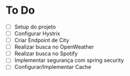 # To Do
- [ ] Setup do projeto
- [ ] Configurar Hystrix
- [ ] Criar Endpoint de City
- [ ] Realizar busca no OpenWeather
- [ ] Realizar busca no Spotify
- [ ] Implementar segurança com spring security
- [ ] Configurar/Implementar Cache
